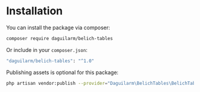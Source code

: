 # Installation

You can install the package via composer:

```bash
composer require daguilarm/belich-tables
```

Or include in your `composer.json`:

```bash
"daguilarm/belich-tables": "^1.0"
```

Publishing assets is optional for this package:

```bash
php artisan vendor:publish --provider="Daguilarm\BelichTables\BelichTablesServiceProvider"
```
